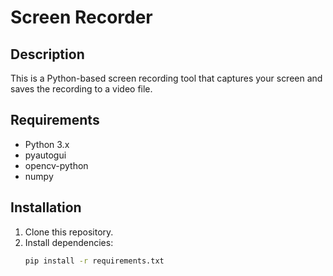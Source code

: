 # Screen Recorder

## Description
This is a Python-based screen recording tool that captures your screen and saves the recording to a video file.

## Requirements
- Python 3.x
- pyautogui
- opencv-python
- numpy

## Installation

1. Clone this repository.
2. Install dependencies:
   ```bash
   pip install -r requirements.txt

